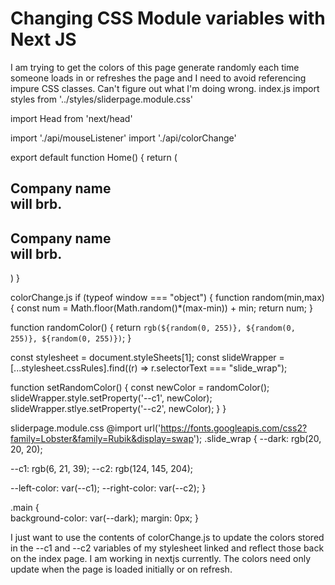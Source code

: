 
# Changing CSS Module variables with Next JS

I am trying to get the colors of this page generate randomly each time someone loads in or refreshes the page and I need to avoid referencing impure CSS classes. Can't figure out what I'm doing wrong.
index.js
import styles from '../styles/sliderpage.module.css'

import Head from 'next/head'

import './api/mouseListener'
import './api/colorChange'

export default function Home() {
return (
     <div class={styles.slide_wrap}>
       <div class={styles.main}>
         <Head>
           <title>Title of Website</title>
           <meta name="description" content="Site under construction." />
           <link rel="icon" href="/favicon.svg" />
         </Head>
         <div id="left-side" class="side">
           <h2 class="title">
             Company name <br />will
             <span class="fancy"> brb.</span>
           </h2>
         </div>
         <div id="right-side" class="side">
           <h2 class="title">
             Company name <br />will
             <span class="fancy"> brb.</span>
           </h2>
         </div>
       </div>
     </div>
   )
 }

colorChange.js
if (typeof window === "object") {
function random(min,max) {
    const num = Math.floor(Math.random()*(max-min)) + min;
    return num;
  }

function randomColor() {
    return `rgb(${random(0, 255)}, ${random(0, 255)}, ${random(0, 255)})`;
  }

const stylesheet = document.styleSheets[1];
const slideWrapper = [...stylesheet.cssRules].find((r) => r.selectorText === "slide_wrap");

function setRandomColor() {
    const newColor = randomColor();
    slideWrapper.style.setProperty('--c1', newColor);
    slideWrapper.stlye.setProperty('--c2', newColor);
  }
}

sliderpage.module.css
@import url('https://fonts.googleapis.com/css2?family=Lobster&family=Rubik&display=swap');
.slide_wrap {
  --dark: rgb(20, 20, 20);
  
  --c1: rgb(6, 21, 39);
  --c2: rgb(124, 145, 204);
  
  --left-color: var(--c1);
  --right-color: var(--c2);
}

.main {  
  background-color: var(--dark);
  margin: 0px;
}

I just want to use the contents of colorChange.js to update the colors stored in the --c1 and --c2 variables of my stylesheet linked and reflect those back on the index page. I am working in nextjs currently. The colors need only update when the page is loaded initially or on refresh.

        